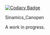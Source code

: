 
[![Codacy Badge](https://api.codacy.com/project/badge/Grade/00978bbcb6754710bdf54857cd707378)](https://app.codacy.com/app/brtiberio/Sinamics_Canopen?utm_source=github.com&utm_medium=referral&utm_content=brtiberio/Sinamics_Canopen&utm_campaign=Badge_Grade_Dashboard)



Sinamics_Canopen

A work in progress.

